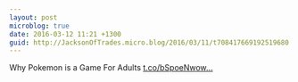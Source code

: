 ```yaml
---
layout: post
microblog: true
date: 2016-03-12 11:21 +1300
guid: http://JacksonOfTrades.micro.blog/2016/03/11/t708417669192519680.html
---
```

Why Pokemon is a Game For Adults   [t.co/bSpoeNwow...](https://t.co/bSpoeNwowT.)
